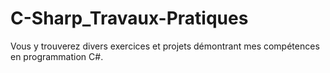 # C-Sharp_Travaux-Pratiques
Vous y trouverez divers exercices et projets démontrant mes compétences en programmation C#.
